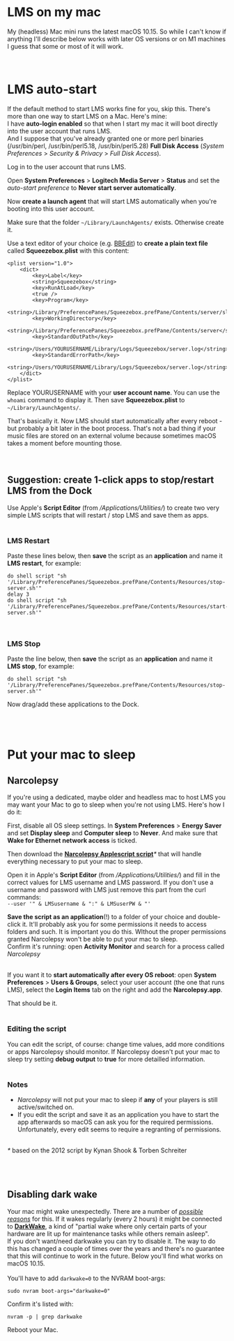 LMS on my mac
====
My (headless) Mac mini runs the latest macOS 10.15. So while I can't know if anything I'll describe below works with later OS versions or on M1 machines I guess that some or most of it will work.
<br><br><br>


# LMS auto-start

If the default method to start LMS works fine for you, skip this. There's more than one way to start LMS on a Mac. Here's mine:<br>
I have **auto-login enabled** so that when I start my mac it will boot directly into the user account that runs LMS.<br>
And I suppose that you've already granted one or more perl binaries (/usr/bin/perl, /usr/bin/perl5.18, /usr/bin/perl5.28) **Full Disk Access** (*System Preferences* > *Security & Privacy* > *Full Disk Access*).

Log in to the user account that runs LMS.

Open **System Preferences** > **Logitech Media Server** > **Status** and set the *auto-start preference* to **Never start server automatically**.

Now **create a launch agent** that will start LMS automatically when you're booting into this user account.

Make sure that the folder `~/Library/LaunchAgents/` exists. Otherwise create it.

Use a text editor of your choice (e.g. [BBEdit](
https://www.barebones.com/products/bbedit/
)) to **create a plain text file** called **Squeezebox.plist** with this content:

````
<plist version="1.0">
	<dict>
		<key>Label</key>
		<string>Squeezebox</string>
		<key>RunAtLoad</key>
		<true />
		<key>Program</key>
			<string>/Library/PreferencePanes/Squeezebox.prefPane/Contents/server/slimserver.pl</string>
		<key>WorkingDirectory</key>
		<string>/Library/PreferencePanes/Squeezebox.prefPane/Contents/server</string>
		<key>StandardOutPath</key>
		<string>/Users/YOURUSERNAME/Library/Logs/Squeezebox/server.log</string>
		<key>StandardErrorPath</key>
		<string>/Users/YOURUSERNAME/Library/Logs/Squeezebox/server.log</string>
	</dict>
</plist>
````

Replace YOURUSERNAME with your **user account name**. You can use the `whoami` command to display it.
Then save **Squeezebox.plist** to `~/Library/LaunchAgents/`.

That's basically it. Now LMS should start automatically after every reboot - but probably a bit later in the boot process. That's not a bad thing if your music files are stored on an external volume because sometimes macOS takes a moment before mounting those.
<br><br><br>

## Suggestion: create 1-click apps to stop/restart LMS from the Dock

Use Apple's **Script Editor** (from */Applications/Utilities/*) to create two very simple LMS scripts that will restart / stop LMS and save them as apps.<br><br>

### LMS Restart
Paste these lines below, then **save** the script as an **application** and name it **LMS restart**, for example:

````
do shell script "sh '/Library/PreferencePanes/Squeezebox.prefPane/Contents/Resources/stop-server.sh'"
delay 3
do shell script "sh '/Library/PreferencePanes/Squeezebox.prefPane/Contents/Resources/start-server.sh'"
````
<br>

### LMS Stop
Paste the line below, then **save** the script as an **application** and name it **LMS stop**, for example:

```
do shell script "sh '/Library/PreferencePanes/Squeezebox.prefPane/Contents/Resources/stop-server.sh'"
```

Now drag/add these applications to the Dock.
<br><br><br><br>


# Put your mac to sleep

## Narcolepsy

If you're using a dedicated, maybe older and headless mac to host LMS you may want your Mac to go to sleep when you're not using LMS. Here's how I do it:

First, disable all OS sleep settings. In **System Preferences** > **Energy Saver** and set **Display sleep** and **Computer sleep** to **Never**. And make sure that **Wake for Ethernet network access** is ticked.

Then download the [**Narcolepsy Applescript script**](https://github.com/AF-1/sobras/tree/main/lms-on-macos/scripts)_*_ that will handle everything necessary to put your mac to sleep.

Open it in Apple's **Script Editor** (from */Applications/Utilities/*) and fill in the correct values for LMS username and LMS password. If you don't use a username and password with LMS just remove this part from the curl commands:<br>
`--user '" & LMSusername & ":" & LMSuserPW & "'`

**Save the script as an application**(!) to a folder of your choice and double-click it. It'll probably ask you for some permissions it needs to access folders and such. It is important you do this. WIthout the proper permissions granted Narcolepsy won't be able to put your mac to sleep.<br>
Confirm it's running: open **Activity Monitor** and search for a process called *Narcolepsy*<br><br>

If you want it to **start automatically after every OS reboot**: open **System Preferences** > **Users & Groups**, select your user account (the one that runs LMS), select the **Login Items** tab on the right and add the **Narcolepsy.app**. <br>

That should be it.<br><br>

### Editing the script
You can edit the script, of course: change time values, add more conditions or apps Narcolepsy should monitor. If Narcolepsy doesn't put your mac to sleep try setting **debug output** to **true** for more detailled information.<br><br>

### Notes
* *Narcolepsy* will not put your mac to sleep if **any** of your players is still active/switched on.
* If you edit the script and save it as an application you have to start the app afterwards so macOS can ask you for the required permissions. Unfortunately, every edit seems to require a regranting of permissions.
<br><br>

_*_ based on the 2012 script by Kynan Shook & Torben Schreiter
<br><br><br><br>

## Disabling dark wake

Your mac might wake unexpectedly. There are a number of [*possible reasons*](https://support.apple.com/en-gb/guide/mac-help/mchlp2995/mac) for this. If it wakes regularly (every 2 hours) it might be connected to [**DarkWake**](https://www.insanelymac.com/forum/topic/342002-darkwake-on-macos-catalina-boot-args-darkwake8-darkwake10-are-obsolete/), a kind of "partial wake where only certain parts of your hardware are lit up for maintenance tasks while others remain asleep".<br>
If you don't want/need darkwake you can try to disable it. The way to do this has changed a couple of times over the years and there's no guarantee that this will continue to work in the future. Below you'll find what works on macOS 10.15.<br><br>
You'll have to add `darkwake=0` to the NVRAM boot-args:<br>

`sudo nvram boot-args="darkwake=0"`<br>

Confirm it's listed with:<br>

`nvram -p | grep darkwake`<br>

Reboot your Mac.

